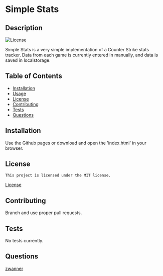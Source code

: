 # Simple Stats
## Description
 ![License](https://img.shields.io/badge/License-MIT-blue.svg)
 
 Simple Stats is a very simple implementation of a Counter Strike stats tracker. Data from each game is currently entered in manually, and data is saved in localstorage.
## Table of Contents
 * [Installation](#installation)
 * [Usage](#usage)
 * [License](#license)
 * [Contributing](#contributing)
 * [Tests](#tests)
 * [Questions](#questions)
## Installation
 Use the Github pages or download and open the 'index.html' in your browser.
## License
    This project is licensed under the MIT license.
 [License](https://opensource.org/licenses/MIT)
## Contributing
 Branch and use proper pull requests.
## Tests
 No tests currently.
## Questions
 [zwanner](https://github.com/zwanner)

